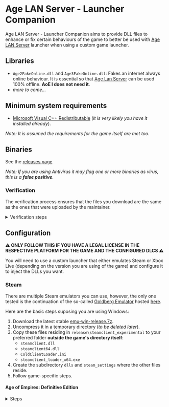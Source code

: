 # Age LAN Server - Launcher Companion

Age LAN Server - Launcher Companion aims to provide DLL files to enhance or fix certain behaviours of the game to better be used with [Age LAN Server](https://github.com/luskaner/ageLANServer) launcher when using a custom game launcher.

## Libraries

* `Age2FakeOnline.dll` and `Age3FakeOnline.dll`: Fakes an internet always online behaviour. It is essential so that [Age Lan Server](https://github.com/luskaner/ageLANServer) can be used 100% offline. **AoE I does not need it**.
* *more to come...*

## Minimum system requirements

* [Microsoft Visual C++ Redistributable](https://aka.ms/vs/17/release/vc_redist.x64.exe) (*it is very likely you have it installed already*).

*Note: It is assumed the requirements for the game itself are met too*.

## Binaries

See the [releases page](https://github.com/luskaner/ageLANServerLauncherCompanion/releases)

*Note: If you are using Antivirus it may flag one or more binaries as virus, this is a **false positive***.

### Verification

The verification process ensures that the files you download are the same as the ones that were uploaded by the
maintainer.

<details>
    <summary>Verification steps</summary>

1. Check the release tag is verified with the committer's signature key (*as all commits must be*).
2. Download the ```..._checksums_vA.B.C.D.txt``` and ```..._checksums_vA.B.C.D.txt.sig``` files.
3. Import the [release public key](release_public.key) and import it to your keyring if you haven't already.
4. Verify the ```..._checksums_vA.B.C.D.txt``` file with the ```..._checksums_vA.B.C.D.txt.sig``` file.
5. Verify the SHA-256 checksum list inside ```..._checksums_vA.B.C.D.txt``` with the downloaded archives.

</details>

## Configuration

**⚠️ ONLY FOLLOW THIS IF YOU HAVE A LEGAL LICENSE IN THE RESPECTIVE PLATFORM FOR THE GAME AND THE CONFIGURED DLCS ⚠️**

You will need to use a custom launcher that either emulates Steam or Xbox Live (depending on the version you are using of the game) and configure it to inject the DLLs you want.

### Steam

There are multiple Steam emulators you can use, however, the only one tested is the continuation of the so-called [Goldberg Emulator](https://gitlab.com/Mr_Goldberg/goldberg_emulator) hosted [here](https://github.com/Detanup01/gbe_fork).

Here are the basic steps suposing you are using Windows:
1. Download the latest stable [emu-win-release.7z](https://github.com/Detanup01/gbe_fork/releases/latest/download/emu-win-release.7z).
2. Uncompress it in a temporary directory (*to be deleted later*).
3. Copy these files residing in `release\steamclient_experimental` to your preferred folder **outside the game's directory itself**:
   * `steamclient.dll`
   * `steamclient64.dll`
   * `ColdClientLoader.ini`
   * `steamclient_loader_x64.exe`
4. Create the subdirectory `dlls` and `steam_settings` where the other files reside.
5. Follow game-specific steps.

#### Age of Empires: Definitive Edition

<details>
    <summary>Steps</summary>

1. Modify `ColdClientLoader.ini` and set the following values:
   * `[SteamClient]`:
     * `Exe`:  `Drive:\Path\To\SteamLibrary\steamapps\common\AoEDE\AoEDE_s.exe`.
     * `AppId`: 1017900.
2. Create `steam_settings\supported_languages.txt` with notepad and copy the following text as-is:
```text
english
french
italian
german
japanese
koreana
brazilian
russian
schinese
latam
tchinese
vietnamese
spanish
```
3. Create `steam_settings\achievements.json` with notepad and copy the following text as-is:
```json
[{"name": "ROMA_VICTRIX"}, {"name": "VENI_VIDI_VICI"}, {"name": "IMPERIAL_PEACE"}, {"name": "THE_ELEPHANT_IN_THE_ROME"}, {"name": "PUNIC_ATTACK"}, {"name": "HITTITE_BABY_ONE_MORE_TIME"}, {"name": "PHARAOH"}, {"name": "SMOKING_ZIGGURATS"}, {"name": "EPIC"}, {"name": "BIG_IN_JAPAN"}, {"name": "HOMES"}, {"name": "TOWERS_OF_BABEL"}, {"name": "RISE_AND_WALL"}, {"name": "NOT_THAT_IM_KEEPING_COUNT"}, {"name": "HUN_IS_THAT_YOU"}, {"name": "HERACLES"}, {"name": "ARTEMIS"}, {"name": "PARTHIAN_SHOT"}, {"name": "21ST_CENTURY"}, {"name": "AXE_TO_GRIND"}, {"name": "CUTE_CATS"}, {"name": "THE_CHOSEN_ONES"}, {"name": "DANCING_CHARIOTS"}, {"name": "MINOAN_COMPIES"}, {"name": "SCYTHESEEING"}, {"name": "SYNTAGMA"}, {"name": "WOLOLO"}, {"name": "EYE_OF_HORUS"}, {"name": "LOSING_YOUR_RELIGION"}, {"name": "ATLAS"}, {"name": "FEET_ON_THE_GROUND"}, {"name": "EYE_IN_THE_SKY"}, {"name": "ASSASSIN"}, {"name": "PERSEUS"}, {"name": "COINAGE"}, {"name": "QUARRY"}, {"name": "WOODSTOCK"}, {"name": "PEPPERONI_PIZZA"}, {"name": "MARVELOUS"}, {"name": "ARCHIMEDES"}, {"name": "PEGASUS"}, {"name": "STATE_OF_THE_ARTIFACT"}, {"name": "RUIN_THEM_ALL"}, {"name": "RES_PUBLICA"}]
```
4. Create `steam_settings\configs.user.ini` with notepad and copy the following text:
```ini
[user::general]
# Fill your account name as you would normally see.
account_name=
# Fill with your real steamid or leave empty for it to be auto-generated.
account_steamid=
# Choose one from steam_settings\supported_languages.txt (described in https://partner.steamgames.com/doc/store/localization/languages) or leave empty to be set as 'english'
language=
# Choose from 'Alpha-2' country code: https://www.iban.com/country-codes or leave empty to be set as 'US'
ip_country=
```
5. Modify the fields according to the comments.
6. Edit [Age LAN Server - Launcher](https://github.com/luskaner/ageLANServer/tree/main/launcher) `resources\config.aoe1.toml` and set:
   * `[Client]`:
      * `Executable`:  `Drive:\Path\To\steamclient_loader_x64.exe`.

#### Age of Empires II : Definitive Edition

<details>
    <summary>Steps</summary>

1. Modify `ColdClientLoader.ini` and set the following values:
   * `[SteamClient]`:
     * `Exe`:  `Drive:\Path\To\SteamLibrary\steamapps\common\AoE2DE\AoE2DE_s.exe`.
     * `AppId`: 813780.
   * `[Injection]`
     * `DllsToInjectFolder`: `dlls`.
2. Create `steam_settings\supported_languages.txt` with notepad and copy the following text as-is:
```text
english
french
italian
german
japanese
koreana
portuguese
brazilian
russian
schinese
latam
tchinese
turkish
vietnamese
spanish
polish
hindi
malay
```
3. Create `steam_settings\achievements.json` with notepad and copy the following text as-is:
```json
[{"name":"ACHIEVEMENT_ETERNAL_GRATITUDE"},{"name":"AZTEC_VICTORY"},{"name":"BERBERS_VICTORY"},{"name":"BRITONS_VICTORY"},{"name":"BULGARIANS_VICTORY"},{"name":"BURMESE_VICTORY"},{"name":"BYZANTINES_VICTORY"},{"name":"CELTS_VICTORY"},{"name":"CHINESE_VICTORY"},{"name":"CUMANS_VICTORY"},{"name":"ETHIOPIANS_VICTORY"},{"name":"FRANKS_VICTORY"},{"name":"GOTHS_VICTORY"},{"name":"HUNS_VICTORY"},{"name":"INCAS_VICTORY"},{"name":"INDIANS_VICTORY"},{"name":"ITALIANS_VICTORY"},{"name":"JAPANESE_VICTORY"},{"name":"KHMER_VICTORY"},{"name":"KOREANS_VICTORY"},{"name":"LITHUANIANS_VICTORY"},{"name":"MAGYARS_VICTORY"},{"name":"MALAY_VICTORY"},{"name":"MALIANS_VICTORY"},{"name":"MAYANS_VICTORY"},{"name":"MONGOLS_VICTORY"},{"name":"PERSIANS_VICTORY"},{"name":"PORTUGUESE_VICTORY"},{"name":"SARACENS_VICTORY"},{"name":"SLAVS_VICTORY"},{"name":"SPANISH_VICTORY"},{"name":"TATARS_VICTORY"},{"name":"TEUTONS_VICTORY"},{"name":"TURKS_VICTORY"},{"name":"VIETNAMESE_VICTORY"},{"name":"VIKINGS_VICTORY"},{"name":"ACHIEVEMENT_CHAIN_REACTION"},{"name":"ACHIEVEMENT_SHEEP_HOARDER"},{"name":"ACHIEVEMENT_THE_WONDER"},{"name":"ACHIEVEMENT_LOSING_YOUR_RELIGION"},{"name":"ACHIEVEMENT_ANYONE_ORDER_PIZZA"},{"name":"ACHIEVEMENT_DARK_HUMOR"},{"name":"ACHIEVEMENT_HOWDY_NEIGHBOR"},{"name":"ACHIEVEMENT_NO_SUNTZU_LIGHT"},{"name":"ACHIEVEMENT_WOLOLO"},{"name":"ACHIEVEMENT_90_KG"},{"name":"ACHIEVEMENT_FIGHTING_FROM_AFAR"},{"name":"ACHIEVEMENT_CASTLE_CRUSHER"},{"name":"ACHIEVEMENT_CAMPAIGN_WALLACE_COMPLETED"},{"name":"ACHIEVEMENT_CAMPAIGN_JOANARC_COMPLETED"},{"name":"ACHIEVEMENT_CAMPAIGN_KHAN_COMPLETED"},{"name":"ACHIEVEMENT_CAMPAIGN_SALADIN_COMPLETED"},{"name":"ACHIEVEMENT_CAMPAIGN_BARBAROSSA_COMPLETED"},{"name":"ACHIEVEMENT_CAMPAIGN_ATTILA_COMPLETED"},{"name":"ACHIEVEMENT_CAMPAIGN_ELCID_COMPLETED"},{"name":"ACHIEVEMENT_CAMPAIGN_MONTEZUMA_COMPLETED"},{"name":"ACHIEVEMENT_CAMPAIGN_HISTORICAL_BATTLES_COMPLETE"},{"name":"ACHIEVEMENT_CAMPAIGN_ALARIC_COMPLETED"},{"name":"ACHIEVEMENT_CAMPAIGN_BARI_COMPLETED"},{"name":"ACHIEVEMENT_CAMPAIGN_DRACULA_COMPLETED"},{"name":"ACHIEVEMENT_CAMPAIGN_ELDORADO_COMPLETED"},{"name":"ACHIEVEMENT_CAMPAIGN_PRITHVIRAJ_COMPLETED"},{"name":"ACHIEVEMENT_CAMPAIGN_SFORZA_COMPLETED"},{"name":"ACHIEVEMENT_CAMPAIGN_PORTUGUESE_COMPLETED"},{"name":"ACHIEVEMENT_CAMPAIGN_MALIAN_COMPLETED"},{"name":"ACHIEVEMENT_CAMPAIGN_BERBER_COMPLETED"},{"name":"ACHIEVEMENT_CAMPAIGN_ETHIOPIAN_COMPLETED"},{"name":"ACHIEVEMENT_CAMPAIGN_BURMESE_COMPLETED"},{"name":"ACHIEVEMENT_CAMPAIGN_MALAY_COMPLETED"},{"name":"ACHIEVEMENT_CAMPAIGN_VIETNAMESE_COMPLETED"},{"name":"ACHIEVEMENT_CAMPAIGN_KHMER_COMPLETED"},{"name":"ACHIEVEMENT_CAMPAIGN_BULGARIAN_COMPLETED"},{"name":"ACHIEVEMENT_CAMPAIGN_TATAR_COMPLETED"},{"name":"ACHIEVEMENT_CAMPAIGN_CUMAN_COMPLETED"},{"name":"ACHIEVEMENT_NO_WONDER_LEFT_BEHIND"},{"name":"ACHIEVEMENT_CATHEDRAL_RUSH"},{"name":"ACHIEVEMENT_NO_WONDER_ON_MY_WATCH"},{"name":"ACHIEVEMENT_DIPLOMACY_IS_FOR_THE_MEEK"},{"name":"ACHIEVEMENT_KUSHLUK_ASSASSINATION"},{"name":"ACHIEVEMENT_I_WAS_IN_CHINA_BEFORE"},{"name":"ACHIEVEMENT_OFFENSE_IS_THE_BEST_DEFENSE"},{"name":"ACHIEVEMENT_OUT_WITH_A_BANG"},{"name":"ACHIEVEMENT_D_DAY"},{"name":"ACHIEVEMENT_THE_GO_GETTER"},{"name":"ACHIEVEMENT_FUROR_TEUTONICUS"},{"name":"ACHIEVEMENT_ATTILA_SPEED_RUN"},{"name":"ACHIEVEMENT_HOT_N_SPICY"},{"name":"ACHIEVEMENT_BATTLESHIP"},{"name":"ACHIEVEMENT_SURYAVARMAN_RELICS"},{"name":"ACHIEVEMENT_THE_MISSIONARY"},{"name":"ACHIEVEMENT_OTTOMAN_GLORY_SEEKER"},{"name":"ACHIEVEMENT_NO_HOJO"},{"name":"ACHIEVEMENT_FIRE_WITH_FIRE"},{"name":"ACHIEVEMENT_DESTROY_DELHI"},{"name":"ACHIEVEMENT_KILL_KING_TAKAYUTPI"},{"name":"ACHIEVEMENT_NO_KILLING_PORTUGUESE"},{"name":"ACHIEVEMENT_NUMBERS_BEAT_EVERYTHING"},{"name":"ACHIEVEMENT_ALARIC_SPEED_RUN"},{"name":"ACHIEVEMENT_DRAGON_SHIPS"},{"name":"ACHIEVEMENT_100_GBETO"},{"name":"ACHIEVEMENT_SATANS_MAP"},{"name":"ACHIEVEMENT_NO_SUPPORT"},{"name":"ACHIEVEMENT_RUSH_TO_THE_KING"},{"name":"ACHIEVEMENT_NOT_THE_VIPER"},{"name":"ACHIEVEMENT_NO_CASTLE_AGE"},{"name":"ACHIEVEMENT_DEFEAT_AUSTRIAN_DUKE"},{"name":"ACHIEVEMENT_NO_WALLS"},{"name":"ACHIEVEMENT_FRANKLY_MY_DEAR"},{"name":"ACHIEVEMENT_UNEXPECTED"},{"name":"ACHIEVEMENT_SUPREMELY_UNEXPECTED"},{"name":"ACHIEVEMENT_FINAL_COUNTDOWN"},{"name":"ACHIEVEMENT_KABOOM"},{"name":"ACHIEVEMENT_BULLS_EYE"},{"name":"ACHIEVEMENT_HOMELESS"},{"name":"ACHIEVEMENT_OUT_OF_THEIR_ELEMENT"},{"name":"ACHIEVEMENT_CASTLE_OF_DOUBT"},{"name":"ACHIEVEMENT_ITS_A_TREB"},{"name":"ACHIEVEMENT_MARCO_POLO"},{"name":"ACHIEVEMENT_KNOCKING_ON_YOUR_DOOR"},{"name":"ACHIEVEMENT_SUSHI_LOVER"},{"name":"ACHIEVEMENT_EASIEST_AI"},{"name":"ACHIEVEMENT_EASY_AI"},{"name":"ACHIEVEMENT_MODERATE_AI"},{"name":"ACHIEVEMENT_HARD_AI"},{"name":"ACHIEVEMENT_HARDEST_AI"},{"name":"ACHIEVEMENT_EXTREME_AI"},{"name":"ACHIEVEMENT_MANGO_SHOTS"},{"name":"ACHEVEMENT_HUN_WHAT_ARE_YOU_DOING"},{"name":"ACHIEVEMENT_VICTORY_WITH_EVERY_CIV"},{"name":"ACHIEVEMENT_LONG_LIVE_THE_KING"},{"name":"ACHIEVEMENT_RELIC_HUNTER"},{"name":"ACHIEVEMENT_DARK_DINNER"},{"name":"ACHIEVEMENT_PLEASANT_PEASANT"},{"name":"ACHIEVEMENT_BIRD_SHOOTING"},{"name":"ACHIEVEMENT_KARAMBOLAGE"},{"name":"ACHIEVEMENT_MASTERPIECE"},{"name":"ACHIEVEMENT_TOO_LAME_TO_TAME"},{"name":"ACHIEVEMENT_ELEPHANTASTIC"},{"name":"ACHIEVEMENT_CAMPAIGN_BRITONS_COMPLETED"},{"name":"ACHIEVEMENT_CAMPAIGN_BURGUNDIANS_COMPLETED"},{"name":"ACHIEVEMENT_CAMPAIGN_SICILIANS_COMPLETED"},{"name":"ACHIEVEMENT_UNCHIVALROUS_PRAGMATIST"},{"name":"ACHIEVEMENT_THRONE_THIEF"},{"name":"ACHIEVEMENT_MALLEUS_SCOTORUM"},{"name":"ACHIEVEMENT_NO_WHEELS"},{"name":"ACHIEVEMENT_A_SECOND_HASTINGS"},{"name":"ACHIEVEMENT_SHUT_UP_LA_HIRE"},{"name":"ACHIEVEMENT_SELFMADE_MAN"},{"name":"ACHIEVEMENT_HAUTE_HAUTE_BRIEF_CANDLE"},{"name":"ACHIEVEMENT_ITALY_JONES_AND_THE_FIRST_CRUSADE"},{"name":"BURGUNDIANS_VICTORY"},{"name":"SICILIANS_VICTORY"},{"name":"ACHIEVEMENT_FLEMISH_REVOLUTION"},{"name":"ACHIEVEMENT_DONJON_SERJEANT"},{"name":"ACHIEVEMENT_CAMPAIGN_LITHUANIANS_COMPLETED"},{"name":"ACHIEVEMENT_TOLERANT_PIETY"},{"name":"ACHIEVEMENT_SCATTERED_HORDE"},{"name":"ACHIEVEMENT_MINT_CONDITION"},{"name":"ACHIEVEMENT_CAMPAIGN_POLES_COMPLETED"},{"name":"ACHIEVEMENT_PROTECTOR_REALM"},{"name":"ACHIEVEMENT_NO_BAGGAGE"},{"name":"ACHIEVEMENT_NO_QUARTER"},{"name":"ACHIEVEMENT_CAMPAIGN_BOHEMIANS_COMPLETED"},{"name":"ACHIEVEMENT_MALEVOLENT_MARAUDER"},{"name":"ACHIEVEMENT_ZIZKOV_HILL"},{"name":"ACHIEVEMENT_AGAINST_ALL"},{"name":"BOHEMIANS_VICTORY"},{"name":"POLES_VICTORY"},{"name":"ACHIEVEMENT_OOF_NICE"},{"name":"ACHIEVEMENT_FAST_FOOD"},{"name":"ACHIEVEMENT_CAMPAIGN_HINDUSTANIS_COMPLETED"},{"name":"ACHIEVEMENT_NEVER_TRUST"},{"name":"ACHIEVEMENT_AN_OFFER"},{"name":"ACHIEVEMENT_THE_RENOVATOR"},{"name":"ACHIEVEMENT_CAMPAIGN_DRAVIDIANS_COMPLETED"},{"name":"ACHIEVEMENT_NO_REST_FOR_THE_WICKED"},{"name":"ACHIEVEMENT_EYE_OF_THE_TIGER"},{"name":"ACHIEVEMENT_NO_WONDER_YOU_WON"},{"name":"ACHIEVEMENT_CAMPAIGN_BENGALIS_COMPLETED"},{"name":"ACHIEVEMENT_HUNA_JOIN_ME"},{"name":"ACHIEVEMENT_CONSTRUCTION_CANCELLATION"},{"name":"ACHIEVEMENT_PARINIRVANA"},{"name":"ACHIEVEMENT_CAMPAIGN_RAJA_OF_THE_PEOPLE"},{"name":"ACHIEVEMENT_CAMPAIGN_HOPELESS_ROMANTIC"},{"name":"ACHIEVEMENT_CAMPAIGN_INSPIRING_POET"},{"name":"BENGALIS_VICTORY"},{"name":"DRAVIDIANS_VICTORY"},{"name":"GURJARAS_VICTORY"},{"name":"ACHIEVEMENT_FACE_MY_RATHA"},{"name":"ACHIEVEMENT_KING_OF_THE_SEAS"},{"name":"ACHIEVEMENT_FORGED_IN_THE_HEAT_OF_BATTLE"},{"name":"ACHIEVEMENT_NOT_JUST_A_MILITIA"},{"name":"ACHIEVEMENT_FAMILY_FEUDAL"},{"name":"ACHIEVEMENT_CAN_I_BE_FRANK_WITH_YOU"},{"name":"ACHIEVEMENT_CHALLENGE_ACCEPTED"},{"name":"ACHIEVEMENT_GOING_FOR_THE_GOLD"},{"name":"ACHIEVEMENT_WINGMAN"},{"name":"ACHIEVEMENT_BABY_BOOMER"},{"name":"ACHIEVEMENT_BULL_MARKET"},{"name":"ACHIEVEMENT_BON_VOYAGE"},{"name":"ACHIEVEMENT_PREPARE_FOR_BOAR"},{"name":"ACHIEVEMENT_CAMPAIGN_SUMERIANS_COMPLETED"},{"name":"ACHIEVEMENT_NOT_CUTTING_CORNERS"},{"name":"ACHIEVEMENT_EXPEDITED_DELIVERY"},{"name":"ACHIEVEMENT_UR_OUT_OF_HERE"},{"name":"ACHIEVEMENT_CAMPAIGN_MACEDONIANS_COMPLETED"},{"name":"ACHIEVEMENT_WHAT_WOULD_ALEXANDER_HAVE_DONE"},{"name":"ACHIEVEMENT_GREECED_LIGHTNING"},{"name":"ACHIEVEMENT_THE_BEST_DEFENSE"},{"name":"ACHIEVEMENT_CAMPAIGN_ROMANS_COMPLETED"},{"name":"ACHIEVEMENT_ARE_YOU_NOT_ENTERTAINED"},{"name":"ACHIEVEMENT_I_AM_LEGION"},{"name":"ACHIEVEMENT_YOU_HAVE_NO_POWER_HERE"},{"name":"ROMAN_VICTORY"},{"name":"POMPEII_ASSYRIAN_VICTORY"},{"name":"POMPEII_BABYLONIAN_VICTORY"},{"name":"POMPEII_CARTHAGINIAN_VICTORY"},{"name":"POMPEII_CHOSON_VICTORY"},{"name":"POMPEII_EGYPTIAN_VICTORY"},{"name":"POMPEII_GREEK_VICTORY"},{"name":"POMPEII_HITTITE_VICTORY"},{"name":"POMPEII_LACVIET_VICTORY"},{"name":"POMPEII_MACEDONIAN_VICTORY"},{"name":"POMPEII_MINOAN_VICTORY"},{"name":"POMPEII_PALMYRAN_VICTORY"},{"name":"POMPEII_PERSIAN_VICTORY"},{"name":"POMPEII_PHOENICIAN_VICTORY"},{"name":"POMPEII_ROMAN_VICTORY"},{"name":"POMPEII_SHANG_VICTORY"},{"name":"POMPEII_SUMERIAN_VICTORY"},{"name":"POMPEII_YAMATO_VICTORY"},{"name":"ACHIEVEMENT_RIDE_FOR_RUIN"},{"name":"ACHIEVEMENT_CALM_COOL_AND_COLLECTED"},{"name":"ACHIEVEMENT_AGILE_AS_A_SPARROW"},{"name":"ACHIEVEMENT_I_WONDER_WHY_I_DID_THAT"},{"name":"ACHIEVEMENT_FORGED_IN_IRON"},{"name":"ACHIEVEMENT_CHARIOTABLE_NUMBERS"},{"name":"ACHIEVEMENT_BUILDER_OF_CIVILIZATIONS"},{"name":"ACHIEVEMENT_TACTICAL_RETREAT"},{"name":"ACHIEVEMENT_PHILHELLENE"},{"name":"ACHIEVEMENT_LAW_MAKER"},{"name":"ACHIEVEMENT_CAMPAIGN_PERSIANS_COMPLETED"},{"name":"ACHIEVEMENT_SNEAK_ATTACK"},{"name":"ACHIEVEMENT_LANDSLIDE"},{"name":"ACHIEVEMENT_NO_GUNS"},{"name":"ACHIEVEMENT_CAMPAIGN_ARMENIANS_COMPLETED"},{"name":"ACHIEVEMENT_BOUNTY_HUNTER"},{"name":"ACHIEVEMENT_RAIDING_PARTY"},{"name":"ACHIEVEMENT_CHURCH_SANCTUARY"},{"name":"ACHIEVEMENT_CAMPAIGN_GEORGIANS_COMPLETED"},{"name":"ACHIEVEMENT_GAME_OVER_YURY"},{"name":"ACHIEVEMENT_AUNTIE_DEAREST"},{"name":"ACHIEVEMENT_ALEXANDRA_THE_GREAT"},{"name":"ARMENIANS_VICTORY"},{"name":"GEORGIANS_VICTORY"},{"name":"ACHIEVEMENT_CAMPAIGN_HEROES_AND_VILLAINS_COMPLETED"},{"name":"ACHIEVEMENT_LOST_VIKINGS"},{"name":"ACHIEVEMENT_THE_OLD_FASHIONED_WAY"},{"name":"ACHIEVEMENT_DAIMYO_OF_THE_NINE_PROVINCES"},{"name":"ACHIEVEMENT_PLEBEIAN_PRESERVER"},{"name":"ACHIEVEMENT_VANDALIZED"},{"name":"ACHIEVEMENT_UNITED_WE_FALL"},{"name":"ACHIEVEMENT_AGE_OF_VIKINGS"},{"name":"ACHIEVEMENT_GENERATIONAL_AMBITIONS"},{"name":"ACHIEVEMENT_BREAD_AND_CIRCUSES"},{"name":"ACHIEVEMENT_GALLEON_BLING"},{"name":"ACHIEVEMENT_SO_EPIC"},{"name":"ACHIEVEMENT_CIVIS_ROMANUS"},{"name":"ACHIEVEMENT_SEEDS_OF_THEIR_OWN_DESTRUCTION"},{"name":"ACHIEVEMENT_A_MOST_CONVENIENT_DEATH"},{"name":"ACHIEVEMENT_FASTER_THAN_A_SPEEDING_CANNONBALL"},{"name":"ACHIEVEMENT_TRUST_NO_ONE"},{"name":"ACHIEVEMENT_COUP_DETAT"},{"name":"ACHIEVEMENT_SAXON_REVENGE"},{"name":"ACHIEVEMENT_SHOGUN"}]
```
4. Create `steam_settings\configs.app.ini` with notepad and copy the following text:
```ini
[app::dlcs]
unlock_all=0
# Expansions
#1389240=Age of Empires II: Definitive Edition - Lords of the West
#1557210=Age of Empires II: Definitive Edition - Dawn of the Dukes
#1869820=Age of Empires II: Definitive Edition - Dynasties of India
#2141580=Age of Empires II: Definitive Edition - Return of Rome
#2555420=Age of Empires II: Definitive Edition - The Mountain Royals
#2805510=Age of Empires II: Definitive Edition - Victors and Vanquished
# Animated Icons
#2672800=Age of Empires II: Definitive Edition – La Hire’s Dry Humor Animated Icons
#2672810=Age of Empires II: Definitive Edition – Joan’s Marvelous Moving Masterpieces Animated Icons
#2672820=Age of Empires II: Definitive Edition – Barbarossa’s Barrel of Pickled Goods Animated Icons
# Other
#1039811=Enhanced Graphics Pack
```
5. Remove the starting `#` for the DLCs **you legally own** and are installed.
6. Create `steam_settings\configs.user.ini` with notepad and copy the following text:
```ini
[user::general]
# Fill your account name as you would normally see.
account_name=
# Fill with your real steamid or leave empty for it to be auto-generated.
account_steamid=
# Choose one from steam_settings\supported_languages.txt (described in https://partner.steamgames.com/doc/store/localization/languages) or leave empty to be set as 'english'
language=
# Choose from 'Alpha-2' country code: https://www.iban.com/country-codes or leave empty to be set as 'US'
ip_country=
```
7. Modify the fields according to the comments.
8. Copy the `Age2...` DLLs you have download from here to `dlls` folder (*uncompressed*).
9. Edit [Age LAN Server - Launcher](https://github.com/luskaner/ageLANServer/tree/main/launcher) `resources\config.aoe2.toml` and set:
   * `[Client]`:
      * `Executable`:  `Drive:\Path\To\steamclient_loader_x64.exe`.

*Note: Up-to-date as of 03/11/2024 and using release `Release 2024 10 25`*.
</details>

#### Age of Empires III : Definitive Edition

<details>
    <summary>Steps</summary>

1. Modify `ColdClientLoader.ini` and set the following values:
   * `[SteamClient]`:
     * `Exe`:  `Drive:\Path\To\SteamLibrary\steamapps\common\AoE3DE\AoE3DE_s.exe`.
     * `AppId`: 933110.
   * `[Injection]`
     * `DllsToInjectFolder`: `dlls`.
2. Create `steam_settings\supported_languages.txt` with notepad and copy the following text as-is:
```text
english
french
italian
german
japanese
koreana
brazilian
russian
schinese
tchinese
turkish
vietnamese
spanish
```
3. Create `steam_settings\achievements.json` with notepad and copy the following text as-is:
```json
[{"name":"WHAT_A_BEAUTIFUL_CITY"},{"name":"CONTENT_CREATOR"},{"name":"BLOOD_ICE_AND_STEEL"},{"name":"FIRE_AND_SHADOW"},{"name":"THE_ASIAN_DYNASTIES"},{"name":"THE_TOMMYNATOR"},{"name":"EVERY_MOMENT_I_LIVE_IS_AGONY"},{"name":"RAISING_CONQUERORS"},{"name":"WINNER_WINNER"},{"name":"CARTOGRAPHER"},{"name":"IMPERIAL_AGE"},{"name":"FULL_OF_HOT_AIR"},{"name":"DANCE"},{"name":"ALLIANCE"},{"name":"TRADES_MASTER"},{"name":"WE_NEED_MORE_WOOD"},{"name":"MY_HERO"},{"name":"TREASURE_HUNTER"},{"name":"A_PIRATES_LIFE_FOR_ME"},{"name":"TO_THE_SEAS"},{"name":"WAR_WAGONS"},{"name":"FIERCE_CAVALRYMEN_OF_TARTARS"},{"name":"CATHEDRAL_ASSIST"},{"name":"BIG_BROTHERS"},{"name":"PIKE_AND_SHOT"},{"name":"CONGREVE_ROCKETS"},{"name":"RIDERS"},{"name":"RIBAULDEQUIN"},{"name":"WONDERS"},{"name":"FAITH"},{"name":"ELEPHANT_IN_THE_ROOM"},{"name":"SOCIAL_DOMINANCE"},{"name":"NO_MAINS"},{"name":"BUDGET_CUT"},{"name":"HERE_COMES_THE_CAVALRY"},{"name":"WHATEVER_THE_PRICE_ILL_BEAT_IT"},{"name":"OLD_FASHIONED"},{"name":"ANIMAL_WHISPERER"},{"name":"ANIMAL_HUNTER"},{"name":"SEE_MY_VEST"},{"name":"COMFORTS_OF_HOME"},{"name":"STRIKE"},{"name":"WELL_STUDIED"},{"name":"HOLY_MOUNTAINS"},{"name":"RAIDING_PARTY"},{"name":"BIG_BOMBARDMENT"},{"name":"SAFARI"},{"name":"INFLUENCER"},{"name":"CASH_COW"},{"name":"HAUSA_VICTORY"},{"name":"ETHIOPIAN_VICTORY"},{"name":"RULER_OF_THE_SEVEN_KINGDOMS"},{"name":"KING_OF_KINGS"},{"name":"DEVOUT_LEARNER"},{"name":"TRULY_REVOLTING"},{"name":"COMPANIA_FUSILEROS"},{"name":"ESTADOS_UNIDOS_MEXICANOS"},{"name":"GUERRILLEROS_MEXICANOS"},{"name":"STRENGTH_IN_NUMBERS"},{"name":"DESPERADO"},{"name":"MEXICAN_VICTORY"},{"name":"STRATEGIST"},{"name":"MEXICAN_STATESMAN"},{"name":"TONGUES_OF_EUROPE"},{"name":"DEMOLITION_DERBY"},{"name":"THE_GREAT_SIEGE"},{"name":"HEAVY_METAL_RAIN"},{"name":"KNIGHTS_HOSPITAL"},{"name":"BUSINESS_TRIP"},{"name":"MALTESE_VICTORY"},{"name":"ALONE_AGAINST_THE_WORLD"},{"name":"COSSACK_CAPTAIN"},{"name":"DEFENSE_OF_THE_HEADQUARTERS"},{"name":"SCORCHED_EARTH"},{"name":"UPHILL_BATTLE"},{"name":"SHELL_WITH_YOUR_NAME_ON_IT"},{"name":"INTERNATIONAL_SUPPORTERS"},{"name":"TECHNOLOGICAL_BOOM"},{"name":"INVESTMANT_BANKER"},{"name":"FREE_REAL_ESTATE"},{"name":"BERSAGLIERI_BATTALION"},{"name":"ITALIAN_VICTORY"},{"name":"LA_SERENISSIMA"},{"name":"ECONOMIC_SUPER_POWER"},{"name":"OK_BOOMER"},{"name":"GRAND_EXCHANGE"},{"name":"IMPERIUM"},{"name":"WEALTH_OF_EMPIRES"}]
```
4. Create `steam_settings\configs.app.ini` with notepad and copy the following text:
```ini
[app::dlcs]
unlock_all=0
# Base Game
#2477660=Age of Empires III: Definitive Edition (Base Game)
# Civilizations
#1581450=Age of Empires III: Definitive Edition - United States Civilization
#1817370=Age of Empires III: Definitive Edition - Mexico Civilization
# Expansions
#1581451=Age of Empires III: DE The African Royals
#1817361=Age of Empires III: Definitive Edition - Knights of the Mediterranean
# Cosmetics
#2154360=Age of Empires III: Definitive Edition – Hero Cosmetic Pack – Lizzie
#2154361=Age of Empires III: Definitive Edition – Hero Cosmetic Pack – Kunoichi
#2154362=Age of Empires III: Definitive Edition – Hero Cosmetic Pack – Vol. 1
# Other
#1331250=Boston - 4K Cinematic Pack
```
5. Remove the starting `#` for the DLCs **you legally own** and are installed.
6. Create `steam_settings\configs.user.ini` with notepad and copy the following text:
```ini
[user::general]
# Fill your account name as you would normally see.
account_name=
# Fill with your real steamid or leave empty for it to be auto-generated.
account_steamid=
# Choose one from steam_settings\supported_languages.txt (described in https://partner.steamgames.com/doc/store/localization/languages) or leave empty to be set as 'english'
language=
# Choose from 'Alpha-2' country code: https://www.iban.com/country-codes or leave empty to be set as 'US'
ip_country=
```
7. Modify the fields according to the comments.
8. Copy the `Age3...` DLLs you have download from here to `dlls` folder (*uncompressed*).
9. Edit [Age LAN Server - Launcher](https://github.com/luskaner/ageLANServer/tree/main/launcher) `resources\config.aoe3.toml` and set:
   * `[Client]`:
      * `Executable`:  `Drive:\Path\To\steamclient_loader_x64.exe`.

*Note: Up-to-date as of 03/11/2024 and using release `Release 2024 10 25`*.
</details>

## Development

<details>
    <summary>Instructions</summary>
    
### Requirements
* OS: Windows 10.
* IDE: Visual Studio 2022 or Visual Studio Code.
* Tools: Windows 10 SDK.

### Tasks

Before staring make sure to clone the repo with submodules and install `vcpkg` submodule, you may need to configure VS Studio/Code to its path.

* Release Build: `msbuild /m /p:Configuration=Release`
* Debug Build:  `msbuild /m /p:Configuration=Debug`
* Release workflow: See [Github Workflow](https://github.com/luskaner/ageLANServerLauncherCompanion/blob/main/.github/workflows/release.yml)
  
</details>

## Terms of Use

You may only use the provided binaries if you use it in conjuction with [Age LAN Server](https://github.com/luskaner/ageLANServer) and comply with its [ToU](https://github.com/luskaner/ageLANServer?tab=readme-ov-file#terms-of-use).

Disclaimer: This software is not affiliated with Xbox Game Studios, Microsoft Corporation, Forgotten Empires LLC,
World's Edge LLC, or any other entity that is involved in the development of Age of Empires 2 Definitive Edition.
